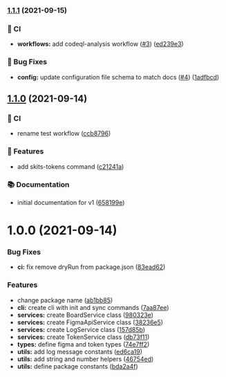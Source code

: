 ### [1.1.1](https://github.com/skits-lab/figma-tokens/compare/v1.1.0...v1.1.1) (2021-09-15)


### :vertical_traffic_light: CI

* **workflows:** add codeql-analysis workflow ([#3](https://github.com/skits-lab/figma-tokens/issues/3)) ([ed239e3](https://github.com/skits-lab/figma-tokens/commit/ed239e3dd7fb35c77948eae6792bbb64f7848d1d))


### :bug: Bug Fixes

* **config:** update configuration file schema to match docs ([#4](https://github.com/skits-lab/figma-tokens/issues/4)) ([1adfbcd](https://github.com/skits-lab/figma-tokens/commit/1adfbcd6571a073e1ddc13d49e68f3fb925ae69e))

## [1.1.0](https://github.com/skits-lab/figma-tokens/compare/v1.0.0...v1.1.0) (2021-09-14)

### :vertical_traffic_light: CI

- rename test workflow ([ccb8796](https://github.com/skits-lab/figma-tokens/commit/ccb8796dd5e7809bf7627fdd210709dde7626755))

### :rocket: Features

- add skits-tokens command ([c21241a](https://github.com/skits-lab/figma-tokens/commit/c21241a0d982f93251da519862a757ddf42214e2))

### :books: Documentation

- initial documentation for v1 ([658199e](https://github.com/skits-lab/figma-tokens/commit/658199ea0b6a6b97aa7dec6b4ed3c3afbfd54bf3))

# 1.0.0 (2021-09-14)

### Bug Fixes

- **ci:** fix remove dryRun from package.json ([83ead62](https://github.com/skits-lab/figma-tokens/commit/83ead62df76b012c8374a6d6aa23c63da9ea4405))

### Features

- change package name ([ab1bb85](https://github.com/skits-lab/figma-tokens/commit/ab1bb85595ecdff7eda71297b0dce4f67b03d155))
- **cli:** create cli with init and sync commands ([7aa87ee](https://github.com/skits-lab/figma-tokens/commit/7aa87ee2ab8636226b84459a5e3a9504e02c7468))
- **services:** create BoardService class ([980323e](https://github.com/skits-lab/figma-tokens/commit/980323ed7a6dde42bd18325abf5e1825c6723e38))
- **services:** create FigmaApiService class ([38236e5](https://github.com/skits-lab/figma-tokens/commit/38236e50b2a6a8b3321baa82afa5947c3e23d46c))
- **services:** create LogService class ([157d85b](https://github.com/skits-lab/figma-tokens/commit/157d85b344aee3872ba754808d7837af8963b604))
- **services:** create TokenService class ([db73f11](https://github.com/skits-lab/figma-tokens/commit/db73f11441e83d06893b12318127488b7946c418))
- **types:** define figma and token types ([74e7ff2](https://github.com/skits-lab/figma-tokens/commit/74e7ff21e764a40214da71e1fb7aeee618b96252))
- **utils:** add log message constants ([ed6ca19](https://github.com/skits-lab/figma-tokens/commit/ed6ca19954e58f86b5c69cdbdac58b40c71202d8))
- **utils:** add string and number helpers ([46754ed](https://github.com/skits-lab/figma-tokens/commit/46754edafd8b568fd56ca80831e0c93d90b09196))
- **utils:** define package constants ([bda2a4f](https://github.com/skits-lab/figma-tokens/commit/bda2a4fb0946d0a922d20f8fb1965cd8544ba830))
